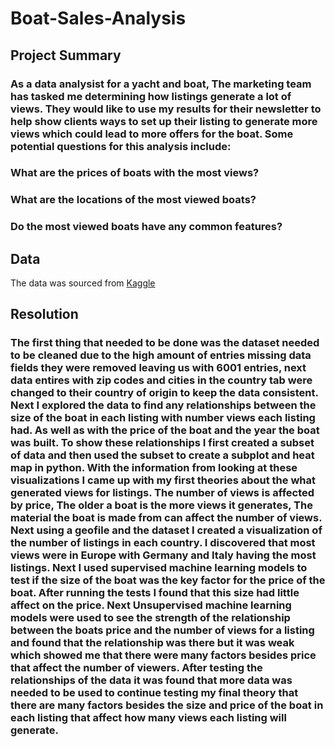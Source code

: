# Boat-Sales-Analysis
## Project Summary
### As a data analysist for a yacht and boat, The marketing team has tasked me determining how listings generate a lot of views. They would like to use my results for their newsletter to help show clients ways to set up their listing to generate more views which could lead to more offers for the boat. Some potential questions for this analysis include: 
### What are the prices of boats with the most views?
### What are the locations of the most viewed boats?
### Do the most viewed boats have any common features?

## Data 
The data was sourced from [Kaggle](https://www.kaggle.com/datasets/karthikbhandary2/boat-sales)

## Resolution
### The first thing that needed to be done was the dataset needed to be cleaned due to the high amount of entries missing data fields they were removed leaving us with 6001 entries, next data entires with zip codes and cities in the country tab were changed to their country of origin to keep the data consistent. Next I explored the data to find any relationships between the size of the boat in each listing with number views each listing had. As well as with the price of the boat and the year the boat was built. To show these relationships I first created a subset of data and then used the subset to create a subplot and heat map in python. With the information from looking at these visualizations I came up with my first theories about the what generated views for listings. The number of views is affected by price, The older a boat is the more views it generates, The material the boat is made from can affect the number of views. Next using a geofile and the dataset I created a visualization of the number of listings in each country. I discovered that most views were in Europe with Germany and Italy having the most listings. Next I used supervised machine learning models to test if the size of the boat was the key factor for the price of the boat. After running the tests I found that this size had little affect on the price. Next Unsupervised machine learning models were used to see the strength of the relationship between the boats price and the number of views for a listing and found that the relationship was there but it was weak which showed me that there were many factors besides price that affect the number of viewers. After testing the relationships of the data it was found that more data was needed to be used to continue testing my final theory that there are many factors besides the size and price of the boat in each listing that affect how many views each listing will generate.

